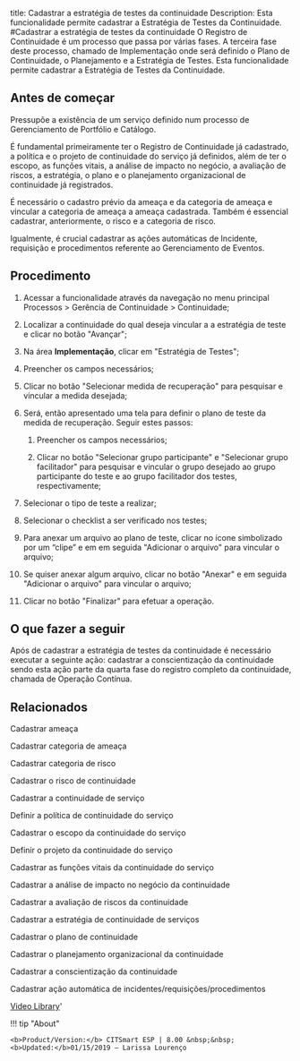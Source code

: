 title: Cadastrar a estratégia de testes da continuidade
Description: Esta funcionalidade permite cadastrar a Estratégia de Testes da Continuidade. 
#Cadastrar a estratégia de testes da continuidade
O Registro de Continuidade é um processo que passa por várias fases. A terceira fase deste processo, chamado de Implementação onde será definido o Plano de Continuidade, o Planejamento e a Estratégia de Testes. Esta funcionalidade permite cadastrar a Estratégia de Testes da Continuidade.

Antes de começar
--------------------

Pressupõe a existência de um serviço definido num processo de Gerenciamento de
Portfólio e Catálogo.

É fundamental primeiramente ter o Registro de Continuidade já cadastrado, a
política e o projeto de continuidade do serviço já definidos, além de ter o
escopo, as funções vitais, a análise de impacto no negócio, a avaliação de
riscos, a estratégia, o plano e o planejamento organizacional de continuidade já
registrados.

É necessário o cadastro prévio da ameaça e da categoria de ameaça e vincular a
categoria de ameaça a ameaça cadastrada. Também é essencial cadastrar,
anteriormente, o risco e a categoria de risco.

Igualmente, é crucial cadastrar as ações automáticas de Incidente, requisição e
procedimentos referente ao Gerenciamento de Eventos.

Procedimento
----------------

1.  Acessar a funcionalidade através da navegação no menu principal Processos \>
    Gerência de Continuidade \> Continuidade;

2.  Localizar a continuidade do qual deseja vincular a a estratégia de teste e
    clicar no botão "Avançar";

3.  Na área **Implementação**, clicar em "Estratégia de Testes";

4.  Preencher os campos necessários;

5.  Clicar no botão "Selecionar medida de recuperação" para pesquisar e vincular
    a medida desejada;

6.  Será, então apresentado uma tela para definir o plano de teste da medida de
    recuperação. Seguir estes passos:

    1.  Preencher os campos necessários;

    2.  Clicar no botão "Selecionar grupo participante" e "Selecionar grupo
        facilitador" para pesquisar e vincular o grupo desejado ao grupo
        participante do teste e ao grupo facilitador dos testes,
        respectivamente;

7.  Selecionar o tipo de teste a realizar;

8.  Selecionar o checklist a ser verificado nos testes;

9.  Para anexar um arquivo ao plano de teste, clicar no ícone simbolizado por um
    “clipe” e em em seguida "Adicionar o arquivo" para vincular o arquivo;

10. Se quiser anexar algum arquivo, clicar no botão "Anexar" e em seguida
    "Adicionar o arquivo" para vincular o arquivo;

11. Clicar no botão "Finalizar" para efetuar a operação.

O que fazer a seguir
------------------------

Após de cadastrar a estratégia de testes da continuidade é necessário executar a
seguinte ação: cadastrar a conscientização da continuidade sendo esta ação parte
da quarta fase do registro completo da continuidade, chamada de Operação
Contínua.

Relacionados
----------------

Cadastrar ameaça

Cadastrar categoria de ameaça

Cadastrar categoria de risco

Cadastrar o risco de continuidade

Cadastrar a continuidade de serviço

Definir a política de continuidade do serviço

Cadastrar o escopo da continuidade do serviço

Definir o projeto da continuidade do serviço

Cadastrar as funções vitais da continuidade do serviço

Cadastrar a análise de impacto no negócio da continuidade

Cadastrar a avaliação de riscos da continuidade

Cadastrar a estratégia de continuidade de serviços

Cadastrar o plano de continuidade

Cadastrar o planejamento organizacional da continuidade

Cadastrar a conscientização da continuidade

Cadastrar ação automática de incidentes/requisições/procedimentos

<i class='fa fa-youtube-play  fa-2x' style='color:#97ce17;vertical-align: middle;'> </i> [Video Library](https://www.youtube.com/playlist?list=PLB5qK2uzf2RPHLLyCQ9CqOeIt08azAa6k)'

!!! tip "About"

    <b>Product/Version:</b> CITSmart ESP | 8.00 &nbsp;&nbsp;
    <b>Updated:</b>01/15/2019 – Larissa Lourenço

